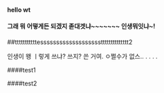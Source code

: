 #### hello wt

#### 그래 뭐 어떻게든 되겠지 졷대겟냐~~~~~~~ 인생뭐잇냐~! 

##tttttttttttessssssssssssssssssstttttttttttttt2

인생이 왱 ㅣ렇게 쓰냐? 쓰지? 쓴 거여. ㅇ쩔수가 없스.. . . . .

####test1

####test2
